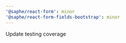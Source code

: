 ```yaml
---
'@saphe/react-form': minor
'@saphe/react-form-fields-bootstrap': minor
---
```


Update testing coverage
